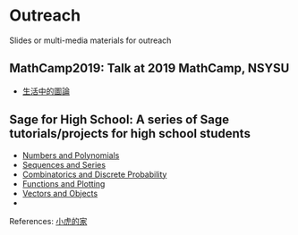 # Outreach
Slides or multi-media materials for outreach

## MathCamp2019: Talk at 2019 MathCamp, NSYSU
- [生活中的圖論](MathCamp2019/MathCamp2019.ipynb)

## Sage for High School:  A series of Sage tutorials/projects for high school students
- [Numbers and Polynomials](Sage4HS/Numbers-and-Polynomials.ipynb)
- [Sequences and Series](Sage4HS/Sequences-and-Series.ipynb)
- [Combinatorics and Discrete Probability](Sage4HS/Combinatorics-and-Discrete-Probability.ipynb)
- [Functions and Plotting](Sage4HS/Functions-and-Plotting.ipynb)
- [Vectors and Objects](Sage4HS/Vectors-and-Objects.ipynb)
- 

References: [小虎的家](https://sites.google.com/view/smallhuu/%E6%95%99%E5%AD%B8%E8%B3%87%E6%96%99)